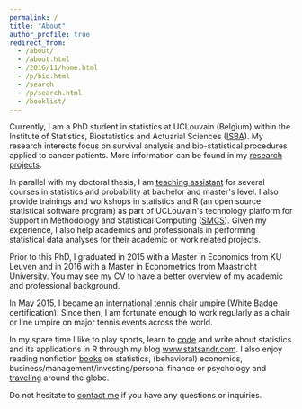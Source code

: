 ```yaml
---
permalink: /
title: "About"
author_profile: true
redirect_from: 
  - /about/
  - /about.html
  - /2016/11/home.html
  - /p/bio.html
  - /search
  - /p/search.html
  - /booklist/
---
```


Currently, I am a PhD student in statistics at UCLouvain (Belgium) within the Institute of Statistics, Biostatistics and Actuarial Sciences (<a href="https://uclouvain.be/fr/node/9330" target="_blank" rel="noopener">ISBA</a>). My research interests focus on survival analysis and bio-statistical procedures applied to cancer patients. More information can be found in my <a href="/research/">research projects</a>.

In parallel with my doctoral thesis, I am <a href="/teaching/">teaching assistant</a> for several courses in statistics and probability at bachelor and master's level. I also provide trainings and workshops in statistics and R (an open source statistical software program) as part of UCLouvain's technology platform for Support in Methodology and Statistical Computing (<a href="http://www.uclouvain.be/smcs" target="_blank" rel="noopener">SMCS</a>). Given my experience, I also help academics and professionals in performing statistical data analyses for their academic or work related projects.

Prior to this PhD, I graduated in 2015 with a Master in Economics from KU Leuven and in 2016 with a Master in Econometrics from Maastricht University. You may see my <a href="/cv/">CV</a> to have a better overview of my academic and professional background.

In May 2015, I became an international tennis chair umpire (White Badge certification). Since then, I am fortunate enough to work regularly as a chair or line umpire on major tennis events across the world.<!-- This position allows me to develop leadership and teamwork skills, and a strong communication thanks to the guidance of internationally certified umpires.-->

In my spare time I like to play sports, learn to <a href="/software/">code</a> and write about statistics and its applications in R through my blog <a href="/blog/">www.statsandr.com</a>. I also enjoy reading nonfiction <a href="/files/booklist.html" target="_blank" rel="noopener">books</a> on statistics, (behavioral) economics, business/management/investing/personal finance or psychology and <a href="/files/visited-places.html" target="_blank" rel="noopener">traveling</a> around the globe.

Do not hesitate to <a href="/contact/">contact me</a> if you have any questions or inquiries.